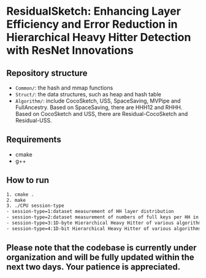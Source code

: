 ResidualSketch: Enhancing Layer Efficiency and Error Reduction in Hierarchical Heavy Hitter Detection with ResNet Innovations
============

Repository structure
--------------------
*  `Common/`: the hash and mmap functions
*  `Struct/`: the data structures, such as heap and hash table
*  `Algorithm/`: include CocoSketch, USS, SpaceSaving, MVPipe and FullAncestry. Based on SpaceSaving, there are HHH12 and RHHH. Based on CocoSketch and USS, there are Residual-CocoSketch and Residual-USS.

Requirements
-------
- cmake
- g++

How to run
-------
```bash
1. cmake .
2. make
3. ./CPU session-type
- session-type=1:dataset measurement of HH layer distribution
- session-type=2:dataset measurement of numbers of full keys per HH in each layer
- session-type=3:1D-byte Hierarchical Heavy Hitter of various algorithms
- session-type=4:1D-bit Hierarchical Heavy Hitter of various algorithms 
```

## Please note that the codebase is currently under organization and will be fully updated within the next two days. Your patience is appreciated.

